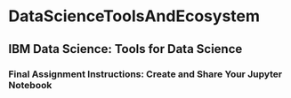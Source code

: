 # DataScienceToolsAndEcosystem
## IBM Data Science: Tools for Data Science
### Final Assignment Instructions: Create and Share Your Jupyter Notebook
